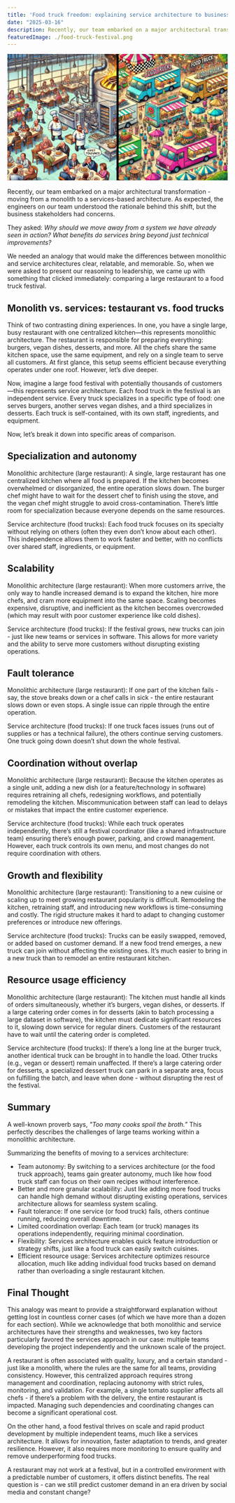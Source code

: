 ```yaml
---
title: 'Food truck freedom: explaining service architecture to business stakeholders'
date: "2025-03-16"
description: Recently, our team embarked on a major architectural transformation - moving from a monolith to a services-based architecture. As expected, the engineers on our team understood the rationale behind this shift, but the business stakeholders had concerns.
featuredImage: ./food-truck-festival.png
---
```


![Food truck festival as services architecture](./food-truck-festival.png)

Recently, our team embarked on a major architectural transformation - moving from a monolith to a services-based architecture. As expected, the engineers on our team understood the rationale behind this shift, but the business stakeholders had concerns.

They asked: *Why should we move away from a system we have already seen in action? What benefits do services bring beyond just technical improvements?*

We needed an analogy that would make the differences between monolithic and service architectures clear, relatable, and memorable. So, when we were asked to present our reasoning to leadership, we came up with something that clicked immediately: comparing a large restaurant to a food truck festival.

## Monolith vs. services: testaurant vs. food trucks

Think of two contrasting dining experiences. In one, you have a single large, busy restaurant with one centralized kitchen—this represents monolithic architecture. The restaurant is responsible for preparing everything: burgers, vegan dishes, desserts, and more. All the chefs share the same kitchen space, use the same equipment, and rely on a single team to serve all customers. At first glance, this setup seems efficient because everything operates under one roof. However, let’s dive deeper.

Now, imagine a large food festival with potentially thousands of customers—this represents service architecture. Each food truck in the festival is an independent service. Every truck specializes in a specific type of food: one serves burgers, another serves vegan dishes, and a third specializes in desserts. Each truck is self-contained, with its own staff, ingredients, and equipment.

Now, let’s break it down into specific areas of comparison.


## Specialization and autonomy

Monolithic architecture (large restaurant): A single, large restaurant has one centralized kitchen where all food is prepared. If the kitchen becomes overwhelmed or disorganized, the entire operation slows down. The burger chef might have to wait for the dessert chef to finish using the stove, and the vegan chef might struggle to avoid cross-contamination. There’s little room for specialization because everyone depends on the same resources.

Service architecture (food trucks): Each food truck focuses on its specialty without relying on others (often they even don’t know about each other). This independence allows them to work faster and better, with no conflicts over shared staff, ingredients, or equipment.


## Scalability

Monolithic architecture (large restaurant): When more customers arrive, the only way to handle increased demand is to expand the kitchen, hire more chefs, and cram more equipment into the same space. Scaling becomes expensive, disruptive, and inefficient as the kitchen becomes overcrowded (which may result with poor customer experience like cold dishes).

Service architecture (food trucks): If the festival grows, new trucks can join - just like new teams or services in software. This allows for more variety and the ability to serve more customers without disrupting existing operations.


## Fault tolerance

Monolithic architecture (large restaurant): If one part of the kitchen fails - say, the stove breaks down or a chef calls in sick - the entire restaurant slows down or even stops. A single issue can ripple through the entire operation.

Service architecture (food trucks): If one truck faces issues (runs out of supplies or has a technical failure), the others continue serving customers. One truck going down doesn’t shut down the whole festival.


## Coordination without overlap

Monolithic architecture (large restaurant): Because the kitchen operates as a single unit, adding a new dish (or a feature/technology in software) requires retraining all chefs, redesigning workflows, and potentially remodeling the kitchen. Miscommunication between staff can lead to delays or mistakes that impact the entire customer experience.

Service architecture (food trucks): While each truck operates independently, there’s still a festival coordinator (like a shared infrastructure team) ensuring there’s enough power, parking, and crowd management. However, each truck controls its own menu, and most changes do not require coordination with others.


## Growth and flexibility

Monolithic architecture (large restaurant): Transitioning to a new cuisine or scaling up to meet growing restaurant popularity is difficult. Remodeling the kitchen, retraining staff, and introducing new workflows is time-consuming and costly. The rigid structure makes it hard to adapt to changing customer preferences or introduce new offerings.

Service architecture (food trucks): Trucks can be easily swapped, removed, or added based on customer demand. If a new food trend emerges, a new truck can join without affecting the existing ones. It’s much easier to bring in a new truck than to remodel an entire restaurant kitchen.


## Resource usage efficiency

Monolithic architecture (large restaurant): The kitchen must handle all kinds of orders simultaneously, whether it’s burgers, vegan dishes, or desserts. If a large catering order comes in for desserts (akin to batch processing a large dataset in software), the kitchen must dedicate significant resources to it, slowing down service for regular diners. Customers of the restaurant have to wait until the catering order is completed.

Service architecture (food trucks): If there’s a long line at the burger truck, another identical truck can be brought in to handle the load. Other trucks (e.g., vegan or dessert) remain unaffected. If there’s a large catering order for desserts, a specialized dessert truck can park in a separate area, focus on fulfilling the batch, and leave when done - without disrupting the rest of the festival.


## Summary

A well-known proverb says, *"Too many cooks spoil the broth.”* This perfectly describes the challenges of large teams working within a monolithic architecture.

Summarizing the benefits of moving to a services architecture:
- Team autonomy: By switching to a services architecture (or the food truck approach), teams gain greater autonomy, much like how food truck staff can focus on their own recipes without interference.
- Better and more granular scalability: Just like adding more food trucks can handle high demand without disrupting existing operations, services architecture allows for seamless system scaling.
- Fault tolerance: If one service (or food truck) fails, others continue running, reducing overall downtime.
- Limited coordination overlap: Each team (or truck) manages its operations independently, requiring minimal coordination.
- Flexibility: Services architecture enables quick feature introduction or strategy shifts, just like a food truck can easily switch cuisines.
- Efficient resource usage: Services architecture optimizes resource allocation, much like adding individual food trucks based on demand rather than overloading a single restaurant kitchen.


## Final Thought

This analogy was meant to provide a straightforward explanation without getting lost in countless corner cases (of which we have more than a dozen for each section). While we acknowledge that both monolithic and service architectures have their strengths and weaknesses, two key factors particularly favored the services approach in our case: multiple teams developing the project independently and the unknown scale of the project.

A restaurant is often associated with quality, luxury, and a certain standard - just like a monolith, where the rules are the same for all teams, providing consistency. However, this centralized approach requires strong management and coordination, replacing autonomy with strict rules, monitoring, and validation. For example, a single tomato supplier affects all chefs - if there’s a problem with the delivery, the entire restaurant is impacted. Managing such dependencies and coordinating changes can become a significant operational cost.

On the other hand, a food festival thrives on scale and rapid product development by multiple independent teams, much like a services architecture. It allows for innovation, faster adaptation to trends, and greater resilience. However, it also requires more monitoring to ensure quality and remove underperforming food trucks.

A restaurant may not work at a festival, but in a controlled environment with a predictable number of customers, it offers distinct benefits. The real question is - can we still predict customer demand in an era driven by social media and constant change?
